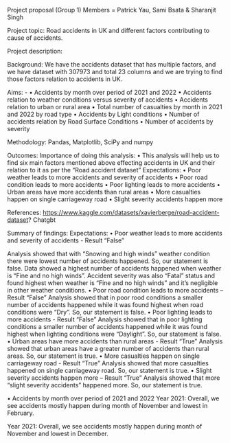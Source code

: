 Project proposal (Group 1)
Members = Patrick Yau, Sami Bsata & Sharanjit Singh

Project topic: Road accidents in UK and different factors contributing to cause of accidents.

Project description: 

Background: We have the accidents dataset that has multiple factors, and we have dataset with 307973 and total 23 columns and we are trying to find those factors relation to accidents in UK.

Aims: -
•	Accidents by month over period of 2021 and 2022
•	Accidents relation to weather conditions versus severity of accidents
•	Accidents relation to urban or rural area
•	Total number of casualties by month in 2021 and 2022 by road type
•	Accidents by Light conditions
•	Number of accidents relation by Road Surface Conditions
•	Number of accidents by severity

Methodology:
Pandas, Matplotlib, SciPy and numpy

Outcomes:
Importance of doing this analysis: 
•	This analysis will help us to find six main factors mentioned above effecting accidents in UK and their relation to it as per the “Road accident dataset”
Expectations:
•	Poor weather leads to more accidents and severity of accidents
•	Poor road condition leads to more accidents
•	Poor lighting leads to more accidents
•	Urban areas have more accidents than rural areas
•	More casualties happen on single carriageway road
•	Slight severity accidents happen more

References:
https://www.kaggle.com/datasets/xavierberge/road-accident-dataset?
Chatgbt

Summary of findings:
Expectations:
•	Poor weather leads to more accidents and severity of accidents - Result “False”

Analysis showed that with “Snowing and high winds” weather condition there were lowest number of accidents happened. So, our statement is false. Data showed a highest number of accidents happened when weather is “Fine and no high winds”.
Accident severity was also “Fatal” status and found highest when weather is “Fine and no high winds” and it’s negligible in other weather conditions.
•	Poor road condition leads to more accidents – Result “False”
Analysis showed that in poor rood conditions a smaller number of accidents happened while it was found highest when road conditions were “Dry”. So, our statement is false.
•	Poor lighting leads to more accidents - Result “False”
Analysis showed that in poor lighting conditions a smaller number of accidents happened while it was found highest when lighting conditions were “Daylight”. So, our statement is false.
•	Urban areas have more accidents than rural areas - Result “True”
Analysis showed that urban areas have a greater number of accidents than rural areas. So, our statement is true.
•	More casualties happen on single carriageway road - Result “True”
Analysis showed that more casualties happened on single carriageway road. So, our statement is true. 
•	Slight severity accidents happen more – Result “True”
Analysis showed that more “slight severity accidents” happened more. So, our statement is true. 

•	Accidents by month over period of 2021 and 2022
Year 2021: Overall, we see accidents mostly happen during month of November and lowest in February.

Year 2021: Overall, we see accidents mostly happen during month of November and lowest in December.


